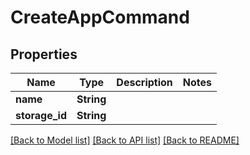 # CreateAppCommand

## Properties

Name | Type | Description | Notes
------------ | ------------- | ------------- | -------------
**name** | **String** |  | 
**storage_id** | **String** |  | 

[[Back to Model list]](../README.md#documentation-for-models) [[Back to API list]](../README.md#documentation-for-api-endpoints) [[Back to README]](../README.md)


